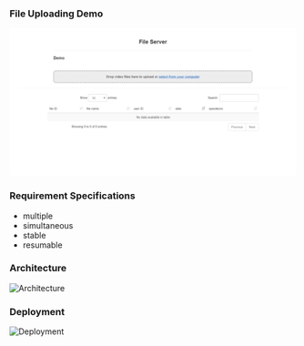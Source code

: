 ### File Uploading Demo
![File Server UI](fileserver.png)

### Requirement Specifications
- multiple 
- simultaneous
- stable 
- resumable

### Architecture
![Architecture](arch.png)

### Deployment
![Deployment](deploy.png)

